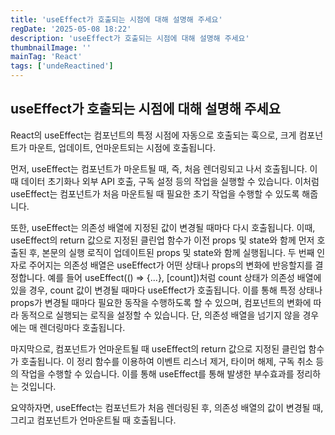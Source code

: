 ```yaml
---
title: 'useEffect가 호출되는 시점에 대해 설명해 주세요'
regDate: '2025-05-08 18:22'
description: 'useEffect가 호출되는 시점에 대해 설명해 주세요'
thumbnailImage: ''
mainTag: 'React'
tags: ['undeReactined']
---
```


## useEffect가 호출되는 시점에 대해 설명해 주세요

React의 useEffect는 컴포넌트의 특정 시점에 자동으로 호출되는 훅으로, 크게 컴포넌트가 마운트, 업데이트, 언마운트되는 시점에 호출됩니다.

먼저, useEffect는 컴포넌트가 마운트될 때, 즉, 처음 렌더링되고 나서 호출됩니다. 이때 데이터 초기화나 외부 API 호출, 구독 설정 등의 작업을 실행할 수 있습니다. 이처럼 useEffect는 컴포넌트가 처음 마운트될 때 필요한 초기 작업을 수행할 수 있도록 해줍니다.

또한, useEffect는 의존성 배열에 지정된 값이 변경될 때마다 다시 호출됩니다. 이때, useEffect의 return 값으로 지정된 클린업 함수가 이전 props 및 state와 함께 먼저 호출된 후, 본문의 실행 로직이 업데이트된 props 및 state와 함께 실행됩니다.
두 번째 인자로 주어지는 의존성 배열은 useEffect가 어떤 상태나 props의 변화에 반응할지를 결정합니다. 예를 들어 useEffect(() => {...}, [count])처럼 count 상태가 의존성 배열에 있을 경우, count 값이 변경될 때마다 useEffect가 호출됩니다. 이를 통해 특정 상태나 props가 변경될 때마다 필요한 동작을 수행하도록 할 수 있으며, 컴포넌트의 변화에 따라 동적으로 실행되는 로직을 설정할 수 있습니다.
단, 의존성 배열을 넘기지 않을 경우에는 매 렌더링마다 호출됩니다.

마지막으로, 컴포넌트가 언마운트될 때 useEffect의 return 값으로 지정된 클린업 함수가 호출됩니다. 이 정리 함수를 이용하여 이벤트 리스너 제거, 타이머 해제, 구독 취소 등의 작업을 수행할 수 있습니다. 이를 통해 useEffect를 통해 발생한 부수효과를 정리하는 것입니다.

요약하자면, useEffect는 컴포넌트가 처음 렌더링된 후, 의존성 배열의 값이 변경될 때, 그리고 컴포넌트가 언마운트될 때 호출됩니다.

